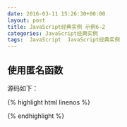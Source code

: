 ```yaml
---
date: 2016-03-11 15:26:30+00:00
layout: post
title: JavaScript经典实例 示例6-2
categories: JavaScript经典实例
tags:  JavaScript  JavaScript经典实例
---
```


使用匿名函数
----------------

<html>
<head>
<title>Function test</title>
<script type="text/javascript">
//<![CDATA

window.onload = function(){

    var func = prompt("Enter function body:", "alert(x + \"\" + y)");
    var x = prompt("Enter value for x:", "Hello");
    var y = prompt("Enter value for y:", "World");
    
    var newFun = new Function("x", "y", func);
    var result = newFun(x, y);
}

//--><!]]>
</script>
</head>
<body>
</body>
</html>

源码如下：

{% highlight html linenos %}
<!DOCTYPE html>
<html xmlns = "http://www.w3.org/1999/xhtml">
<head>
<title>Function test</title>
<script type="text/javascript">
//<![CDATA

window.onload = function(){

    var func = prompt("Enter function body:", "alert(x + \"\" + y)");
    var x = prompt("Enter value for x:", "Hello");
    var y = prompt("Enter value for y:", "World");
    
    var newFun = new Function("x", "y", func);
    var result = newFun(x, y);
}

//--><!]]>
</script>
</head>
<body>
</body>
</html>
{% endhighlight %}
